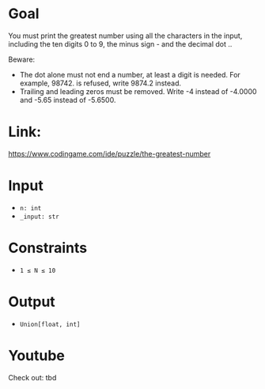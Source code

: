 # Goal
You must print the greatest number using all the characters in the input, including the ten digits 0 to 9, the minus sign - and the decimal dot ..

Beware:
* The dot alone must not end a number, at least a digit is needed. For example, 98742. is refused, write 9874.2 instead.
* Trailing and leading zeros must be removed. Write -4 instead of -4.0000 and -5.65 instead of -5.6500.

# Link:
https://www.codingame.com/ide/puzzle/the-greatest-number

# Input
* `n: int`
* `_input: str`

# Constraints
* `1 ≤ N ≤ 10`

# Output
* `Union[float, int]`

# Youtube
Check out: tbd
